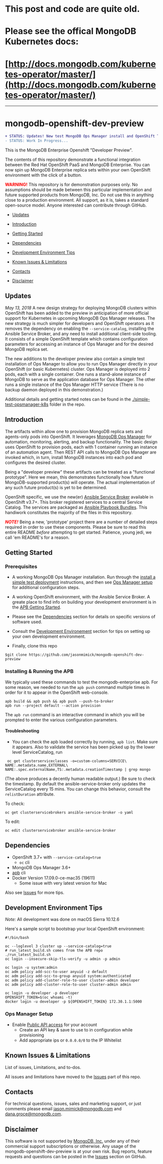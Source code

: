 
# This post and code are quite old.

# Please see the offical MongoDB Kubernetes docs:
 
# [http://docs.mongodb.com/kubernetes-operator/master/](http://docs.mongodb.com/kubernetes-operator/master/)

---

mongodb-openshift-dev-preview
=============================




```diff
+ STATUS: Updates! New test MongoDB Ops Manager install and OpenShift Template!
- STATUS: Work In Progress...
```

This is the MongoDB Enterprise Openshift "Developer Preview".

The contents of this repository demonstrate a functional integration
between the Red Hat OpenShift PaaS and MongoDB Enterprise.
You can now spin up MongoDB Enterprise replica sets within
your own OpenShift environment with the click of
a button.

<span style='color:red'>**WARNING!**</span> This repository is
for demonstration purposes only.
No assumptions should be made between this particular implementation
and future supported products from MongoDB, Inc. Do not use this in
anything close to a production environment. All support, as it is, takes
a standard open-source model. Anyone interested can contribute
through GitHub.

* [Updates](#updates)

* [Introduction](#intro)

* [Getting Started](#gs)

* [Dependencies](#depends)

* [Development Environment Tips](#devenvtips)

* [Known Issues & Limitations](#issues)

* [Contacts](#contact)

* [Disclaimer](#disclaim)

Updates <a id="updates"></a>
-------------------------------
*May 13, 2018* A new design strategy for deploying MongoDB clusters
within OpenShift has been added to the preview in anticipation of
more official support for Kubernetes in upcoming MongoDB Ops
Manager releases. The new strategy is much simpler for developers
and OpenShift operators as it removes the dependency on enabling
the `--service-catalog`, installing the Ansible Service Broker, and
any need to install additional client-side tooling. It consists
of a simple OpenShift template which contains configuration parameters
for accessing an instance of Ops Manager and for the desired MongoDB
replica set. 

The new additions to the developer preview also contain a simple
test installation of Ops Manager to allow you to run Ops Manager
directly in your OpenShift (or basic Kubernetes) cluster. Ops Manager
is deployed into 2 pods, each with a single container. One runs
a stand-alone instance of MongoDB to serve as the application database
for Ops Manager. The other runs a single instance of the Ops Manager
HTTP service (There is no backup daemon deployed in this demonstration.)

Additional details and getting started notes can be found in the
<a href="./simple-test-opsmanager-k8s">./simple-test-opsmanager-k8s</a>
folder in the repo.


Introduction <a id="intro"></a>
-------------------------------

The artifacts within allow one to provision
MongoDB replica sets and agents-only pods into
OpenShift. It leverages
[MongoDB Ops Manager](https://www.mongodb.com/download-center?jmp=partners_OpenShift#ops-manager)
for automation, monitoring, alerting, and backup functionality.
The basic design uses OpenShift to provision pods, each with 1
container running an instance of an automation agent.
Then REST API calls to MongoDB Ops Manager are invoked which,
in turn, install MongoDB instances into each pod and configures
the desired cluster.

Being a "developer preview" these artifacts can be treated as a
"functional prototype". Here we mean, this demonstrates
functionally how future MongoDB-supported product(s) will
operate. The actual implementation of any such future product(s)
is yet to be determined.

OpenShift specific, we use the new(er)
[Ansible Service Broker](https://github.com/openshift/ansible-service-broker)
available in OpenShift v3.7+. This broker registered services
to a central Service Catalog. The services are packaged as
[Ansible Playbook Bundles](https://github.com/ansibleplaybookbundle).
 This handiwork constitutes the majority
of the files in this repository.

<span style='color:red'>**_NOTE!_**</span> Being a new,
'prototype' project there are a number of detailed
steps required in order to use these components. Please be sure to
read this entire README _before_ attempting to get started.
Patience, young jedi, we call 'em README's for a reason.

Getting Started <a id="gs"></a>
-------------------------------

### Prerequisites

* A working MongoDB Ops Manager installation. Run through the
[install a simple test deployment](https://docs.opsmanager.mongodb.com/current/tutorial/install-simple-test-deployment/) instructions, and then see
[Ops Manager setup](#om-setup) for additional configuration steps.

* A working OpenShift environment, with the Ansible Service Broker.
A greate place to find info on building your development
environment is in the [APB Getting Started](https://github.com/ansibleplaybookbundle/ansible-playbook-bundle/blob/master/docs/getting_started.md).

* Please see the [Dependencies](#depends) section for
details on specific versions of software used.

* Consult the [Development Environement](#devenvtips)
section for tips on setting up your own
development environment.

* Finally, clone this repo

```
$git clone https://github.com/jasonmimick/mongodb-openshift-dev-preview
```

### Installing & Running the APB

We typically used these commands to test
the mongodb-enterprise apb. For some reason,
we needed to run the `apb push` command multiple
times in order for it to appear in the
OpenShift web-console.

```
apb build && apb push && apb push --push-to-broker
apb run --project default --action provision
```

The `apb run` command is an interactive command
in which you will be prompted to enter the
various configuration parameters.

#### Troubleshooting

* You can check the apb loaded correctly by running,
`apb list`. Make sure it appears. Also to validate
the service has been picked up by the lower
level ServiceCatalog, run

```
 oc get clusterserviceclasses -o=custom-columns=SERVICE\ NAME:.metadata.name,EXTERNAL\ NAME:.spec.externalName,TS:.metadata.creationTimestamp | grep mongo
 ```

 (The above produces a decently human readable output.) Be sure to check the timestamp. By default
 the ansible-service-broker only updates the
 ServiceCatalog every 15 mins. You can change
 this behavior, consult the `relistDuration`
 attribute.

To check:
 ```
 oc get clusterservicebrokers ansible-service-broker -o yaml
 ```

 To edit:
 ```
 oc edit clusterservicebroker ansible-service-broker
 ```

Dependencies<a id="depends"></a>
--------------------------------

* OpenShift 3.7+ with
`--service-catalog=true`
  * `oc` cli
* MongoDB Ops Manager 3.6+
* [apb](https://github.com/ansibleplaybookbundle/ansible-playbook-bundle) cli
* Docker Version 17.09.0-ce-mac35 (19611)
    * Some issue with very latest version for Mac

Also see [Issues](/issues) for more tips.


Development Environment Tips<a id="devenvtips"></a>
---------------------------------------------------

*Note:* All development was done on macOS Sierra 10.12.6

Here's a sample script to bootstrap your
local OpenShift environment:

```
#!/bin/bash

oc --loglevel 3 cluster up --service-catalog=true
# run_latest_build.sh comes from the APB repo
./run_latest_build.sh
oc login --insecure-skip-tls-verify -u admin -p admin

oc login -u system:admin
oc adm policy add-scc-to-user anyuid -z default
oc adm policy add-scc-to-group anyuid system:authenticated
oc adm policy add-cluster-role-to-user cluster-admin developer
oc adm policy add-cluster-role-to-user cluster-admin admin

oc login -u developer -p developer
OPENSHIFT_TOKEN=$(oc whoami -t)
docker login -u developer -p ${OPENSHIFT_TOKEN} 172.30.1.1:5000
```

### Ops Manager Setup<a id="om-set"></a>

* Enable
[Public API access](https://docs.opsmanager.mongodb.com/current/tutorial/configure-public-api-access/)
for your account
  * Create an API key & save to use to in configuration while provisioning
  * Add appropriate ips or `0.0.0.0/0` to the IP Whitelist

Known Issues & Limitations<a id="issues"></a>
---------------------------------------------

List of issues, Limitations, and to-dos.

All issues and limitations have moved to the
[Issues](https://github.com/jasonmimick/mongodb-openshift-dev-preview/issues) part of this repo.

Contacts <a id="contact"></a>
-----------------------------

For technical questions, issues, sales and marketing support,
or just comments please email
[jason.mimick@mongodb.com](mailto://jason.mimick@mongodb.com) and
[dana.groce@mongodb.com](mailto://dana.groce@mongodb.com).


Disclaimer<a id="disclaim"></a>
-------------------------------

This software is not supported by [MongoDB, Inc.](http://mongodb.com)
under any of their commercial support subscriptions or otherwise.
Any usage of the mongodb-openshift-dev-preview is at your own risk.
Bug reports, feature requests and questions can be posted in the
[Issues](/issues?state=open) section on GitHub.
